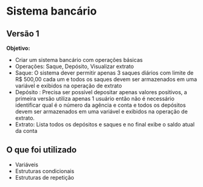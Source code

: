 # Sistema bancário

## Versão 1

**Objetivo:**

- Criar um sistema bancário com operações básicas
- Operações: Saque, Depósito, Visualizar extrato
- Saque: O sistema dever permitir apenas 3 saques diários com limite de R$ 500,00 cada um e todos os saques devem ser armazenados em uma variável e exibidos na operação de extrato
- Depósito : Precisa ser possível depositar apenas valores positivos, a primeira versão utiliza apenas 1 usuário então não é necessário identificar qual é o número da agência e conta e todos os depósitos devem ser armazenados em uma variável e exibidos na operação de extrato.
- Extrato: Lista todos os depósitos e saques e no final exibe o saldo atual da conta

## O que foi utilizado
- Variáveis
- Estruturas condicionais
- Estruturas de repetição
